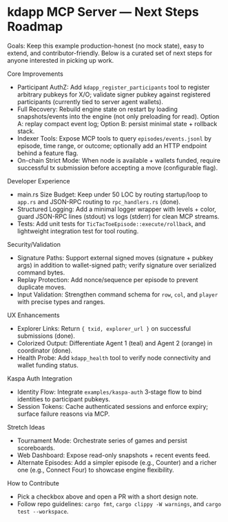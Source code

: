 # kdapp MCP Server — Next Steps Roadmap

Goals: Keep this example production-honest (no mock state), easy to extend, and contributor-friendly. Below is a curated set of next steps for anyone interested in picking up work.

Core Improvements
- Participant AuthZ: Add `kdapp_register_participants` tool to register arbitrary pubkeys for X/O; validate signer pubkey against registered participants (currently tied to server agent wallets).
- Full Recovery: Rebuild engine state on restart by loading snapshots/events into the engine (not only preloading for read). Option A: replay compact event log; Option B: persist minimal state + rollback stack.
- Indexer Tools: Expose MCP tools to query `episodes/events.jsonl` by episode, time range, or outcome; optionally add an HTTP endpoint behind a feature flag.
- On-chain Strict Mode: When node is available + wallets funded, require successful tx submission before accepting a move (configurable flag).

Developer Experience
- main.rs Size Budget: Keep under 50 LOC by routing startup/loop to `app.rs` and JSON-RPC routing to `rpc_handlers.rs` (done).
- Structured Logging: Add a minimal logger wrapper with levels + color, guard JSON-RPC lines (stdout) vs logs (stderr) for clean MCP streams.
- Tests: Add unit tests for `TicTacToeEpisode::execute/rollback`, and lightweight integration test for tool routing.

Security/Validation
- Signature Paths: Support external signed moves (signature + pubkey args) in addition to wallet-signed path; verify signature over serialized command bytes.
- Replay Protection: Add nonce/sequence per episode to prevent duplicate moves.
- Input Validation: Strengthen command schema for `row`, `col`, and `player` with precise types and ranges.

UX Enhancements
- Explorer Links: Return `{ txid, explorer_url }` on successful submissions (done).
- Colorized Output: Differentiate Agent 1 (teal) and Agent 2 (orange) in coordinator (done).
- Health Probe: Add `kdapp_health` tool to verify node connectivity and wallet funding status.

Kaspa Auth Integration
- Identity Flow: Integrate `examples/kaspa-auth` 3‑stage flow to bind identities to participant pubkeys.
- Session Tokens: Cache authenticated sessions and enforce expiry; surface failure reasons via MCP.

Stretch Ideas
- Tournament Mode: Orchestrate series of games and persist scoreboards.
- Web Dashboard: Expose read-only snapshots + recent events feed.
- Alternate Episodes: Add a simpler episode (e.g., Counter) and a richer one (e.g., Connect Four) to showcase engine flexibility.

How to Contribute
- Pick a checkbox above and open a PR with a short design note.
- Follow repo guidelines: `cargo fmt`, `cargo clippy -W warnings`, and `cargo test --workspace`.

